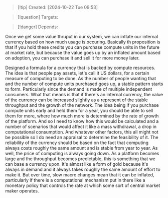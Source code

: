 
>[!tip] Created: [2024-10-22 Tue 09:53]

>[!question] Targets: 

>[!danger] Depends: 

Once we get some value thruput in our system, we can inflate our internal currency based on how much usage is occuring.  Basically th proposition is that if you hold these credits you can purchase compute units in the future at market rate, but because the value goes up by an inflated amount based on adoption, you can purchase it and sell it for more money later.

Designed a formula for a currency that is backed by compute resources. The idea is that people pay assets, let's call it US dollars, for a certain measure of computing to be done. As the number of people wanting that and the number of compute units purchased goes up, a stable pattern starts to form. Particularly since the demand is made of multiple independent consumers. What that means is that if there's an internal currency, the value of the currency can be increased slightly as a represent of the stable throughput and the growth of the network. The idea being if you purchase compute units early and held them for a year, you should be able to sell them for more, where how much more is determined by the rate of growth of the platform. And so I need to know how this would be calculated and a number of scenarios that would affect it like a mass withdrawal, a drop in computational consumption. And whatever other factors, this all might not be possible so I do need an appraisal to determine the feasibility of it. The reliability of the currency should be based on the fact that computing always costs roughly the same amount and is stable from year to year. As well, the price of computing is always going down. As a platform becomes large and the throughput becomes predictable, this is something that we can base a currency upon. It's almost like a form of gold because it's always in demand and it always takes roughly the same amount of effort to make it. But over time, slow macro changes mean that it can be inflated, particularly if there is a computational mechanism put in there like a monetary policy that controls the rate at which some sort of central market maker operates.

